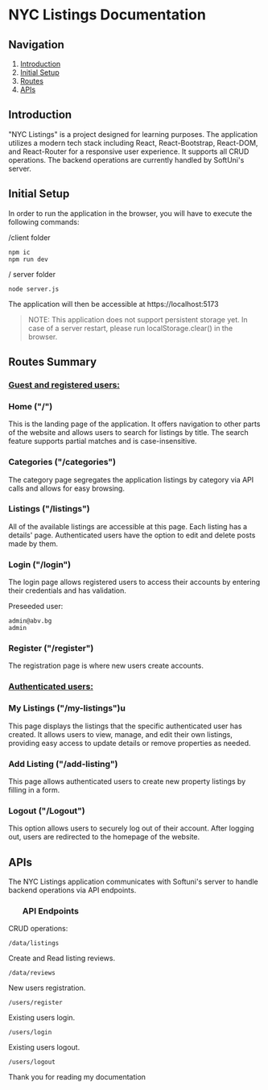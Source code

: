 # NYC Listings Documentation

## Navigation

1. [Introduction](#introduction)
2. [Initial Setup](#initial-setup)
3. [Routes](#pages)
4. [APIs](#apis)

## Introduction

"NYC Listings" is a project designed for learning purposes. The application utilizes a modern tech stack including React, React-Bootstrap, React-DOM, and React-Router for a responsive user experience. It supports all CRUD operations. The backend operations are currently handled by SoftUni's server.

## Initial Setup

In order to run the application in the browser, you will have to execute the following commands:

/client folder

```
npm ic
npm run dev
```

/ server folder

```
node server.js
```

The application will then be accessible at https://localhost:5173

> NOTE: This application does not support persistent storage yet. In case of a server restart, please run localStorage.clear() in the browser.

## Routes Summary

### <u>Guest and registered users:</u>

### Home ("/")

This is the landing page of the application. It offers navigation to other parts of the website and allows users to search for listings by title. The search feature supports partial matches and is case-insensitive.

### Categories ("/categories")

The category page segregates the application listings by category via API calls and allows for easy browsing.

### Listings ("/listings")

All of the available listings are accessible at this page. Each listing has a details' page. Authenticated users have the option to edit and delete posts made by them.

### Login ("/login")

The login page allows registered users to access their accounts by entering their credentials and has validation.

Preseeded user:

```
admin@abv.bg
admin
```

### Register ("/register")

The registration page is where new users create accounts.

### <u>Authenticated users:</u>

### My Listings ("/my-listings")u

This page displays the listings that the specific authenticated user has created. It allows users to view, manage, and edit their own listings, providing easy access to update details or remove properties as needed.

### Add Listing ("/add-listing")

This page allows authenticated users to create new property listings by filling in a form.

### Logout ("/Logout")

This option allows users to securely log out of their account. After logging out, users are redirected to the homepage of the website.

## APIs

The NYC Listings application communicates with Softuni's server to handle backend operations via API endpoints.

### <ul>API Endpoints</ul>

CRUD operations:

```
/data/listings
```

Create and Read listing reviews.

```
/data/reviews
```

New users registration.

```
/users/register
```

Existing users login.

```
/users/login
```

Existing users logout.

```
/users/logout
```

Thank you for reading my documentation
